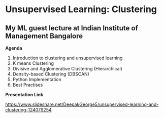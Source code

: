 # Unsupervised Learning: Clustering
## My ML guest lecture at Indian Institute of Management Bangalore

**Agenda**
1) Introduction to clustering and unsupervised learning
2) K means Clustering
3) Divisive and Agglomerative Clustering (Hierarchical)
4) Density-based Clustering (DBSCAN)
5) Python Implementation
6) Best Practises

**Presentation Link** 

https://www.slideshare.net/DeepakGeorge5/unsupervised-learning-and-clustering-124079254
